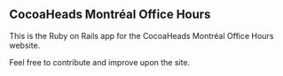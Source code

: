 ## CocoaHeads Montréal Office Hours

This is the Ruby on Rails app for the CocoaHeads Montréal Office Hours website.

Feel free to contribute and improve upon the site.